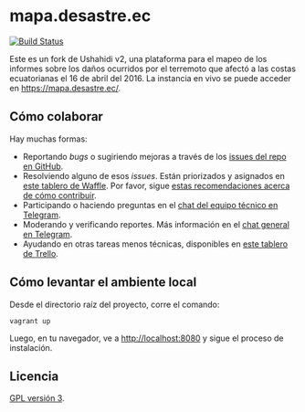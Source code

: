 # mapa.desastre.ec

[![Build Status](https://travis-ci.org/desastre-ecuador/mapa.desastre.ec.svg?branch=develop)](https://travis-ci.org/desastre-ecuador/mapa.desastre.ec)

Este es un fork de Ushahidi v2, una plataforma para el mapeo de los informes sobre los daños ocurridos por el terremoto que afectó a las costas ecuatorianas el 16 de abril del 2016. La instancia en vivo se puede acceder en <https://mapa.desastre.ec/>.

## Cómo colaborar

Hay muchas formas:

- Reportando _bugs_ o sugiriendo mejoras a través de los [issues del repo en GitHub](https://github.com/desastre-ecuador/mapa.desastre.ec/issues).
- Resolviendo alguno de esos _issues_. Están priorizados y asignados en [este tablero de Waffle](https://waffle.io/desastre-ecuador/mapa.desastre.ec/join). Por favor, sigue [estas recomendaciones acerca de cómo contribuir](https://github.com/desastre-ecuador/mapa.desastre.ec/blob/master/CONTRIBUTING.md).
- Participando o haciendo preguntas en el [chat del equipo técnico en Telegram](https://telegram.me/joinchat/AbmN-wcPvovTZcL0Lpr14Q).
- Moderando y verificando reportes. Más información en el [chat general en Telegram](https://telegram.me/joinchat/CV6MEghFJudTwP-hP64xVw).
- Ayudando en otras tareas menos técnicas, disponibles en [este tablero de Trello](https://trello.com/b/EVxI6km1).

## Cómo levantar el ambiente local

Desde el directorio raíz del proyecto, corre el comando:

    vagrant up

Luego, en tu navegador, ve a <http://localhost:8080> y sigue el proceso de instalación.

## Licencia

[GPL versión 3](https://github.com/desastre-ecuador/mapa.desastre.ec/blob/master/License.txt).
